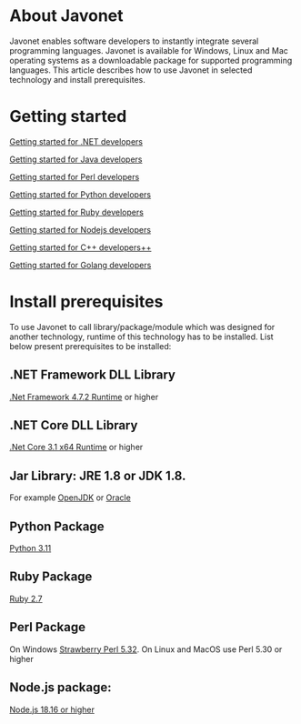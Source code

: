 # About Javonet

Javonet enables software developers to instantly integrate several programming languages. Javonet is available for Windows, Linux and Mac operating systems as a downloadable package for supported programming languages. This article describes how to use Javonet in selected technology and install prerequisites. 

# Getting started

  

[Getting started for .NET developers](https://www.javonet.com/guides/v2/getting-started/getting-started-dotnet)  

  
[Getting started for Java developers](https://www.javonet.com/guides/v2/getting-started/getting-started-java)  

  
[Getting started for Perl developers](https://www.javonet.com/guides/v2/getting-started/getting-started-perl)  

  
[Getting started for Python developers](https://www.javonet.com/guides/v2/getting-started/getting-started-python)  

  
[Getting started for Ruby developers](https://www.javonet.com/guides/v2/getting-started/getting-started-ruby)  

  
[Getting started for Nodejs developers](https://www.javonet.com/guides/v2/getting-started/getting-started-nodejs)  

  
[Getting started for C++ developers++](https://www.javonet.com/guides/v2/getting-started/getting-started-cpp)  

  
[Getting started for Golang developers](https://www.javonet.com/guides/v2/getting-started/getting-started-golang)    
  

# Install prerequisites

To use Javonet to call library/package/module which was designed for another technology, runtime of this technology has to be installed. List below present prerequisites to be installed:

## .NET Framework DLL Library
[.Net Framework 4.7.2 Runtime](https://dotnet.microsoft.com/en-us/download/dotnet-framework/net472) or higher  

## .NET Core DLL Library
[.Net Core 3.1 x64 Runtime](https://dotnet.microsoft.com/en-us/download/dotnet/3.1) or higher  
 
## Jar Library: JRE 1.8 or JDK 1.8. 
For example [OpenJDK](https://www.openlogic.com/openjdk-downloads?field_java_parent_version_target_id=416&field_operating_system_target_id=All&field_architecture_target_id=391&field_java_package_target_id=All) or [Oracle](https://www.oracle.com/pl/java/technologies/javase/javase8u211-later-archive-downloads.html)

## Python Package
[Python 3.11](https://www.python.org/downloads/release/python-3113/)

## Ruby Package
[Ruby 2.7](https://rubyinstaller.org/downloads/) 

## Perl Package
On Windows [Strawberry Perl 5.32](https://strawberryperl.com/download/5.32.1.1/strawberry-perl-5.32.1.1-64bit.msi). On Linux and MacOS use Perl 5.30 or higher

## Node.js package: 
[Node.js 18.16 or higher](https://nodejs.org/en/download/)